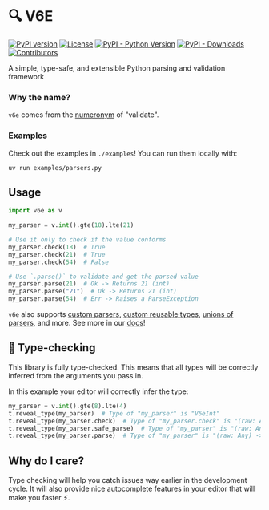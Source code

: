 # 🔍 V6E

[![PyPI version](https://badge.fury.io/py/v6e.svg)](https://badge.fury.io/py/v6e)
[![License](https://img.shields.io/badge/license-MIT-blue)](https://opensource.org/license/mit)
[![PyPI - Python Version](https://img.shields.io/pypi/pyversions/v6e.svg)](https://pypi.org/project/v6e/)
[![PyPI - Downloads](https://img.shields.io/pypi/dm/v6e)](https://pypi.org/project/v6e/)
[![Contributors](https://img.shields.io/github/contributors/danimelchor/v6e)](https://github.com/danimelchor/v6e/graphs/contributors)

A simple, type-safe, and extensible Python parsing and validation framework

### Why the name?

`v6e` comes from the [numeronym](https://en.m.wikipedia.org/wiki/Numeronym) of "validate".

### Examples

Check out the examples in `./examples`! You can run them locally with:

```
uv run examples/parsers.py
```

## Usage

```python
import v6e as v

my_parser = v.int().gte(18).lte(21)

# Use it only to check if the value conforms
my_parser.check(18)  # True
my_parser.check(21)  # True
my_parser.check(54)  # False

# Use `.parse()` to validate and get the parsed value
my_parser.parse(21)  # Ok -> Returns 21 (int)
my_parser.parse("21")  # Ok -> Returns 21 (int)
my_parser.parse(54)  # Err -> Raises a ParseException
```

`v6e` also supports [custom parsers](https://github.com/danimelchor/v6e/tree/master/docs/index.md#custom-parsers), [custom reusable types](https://github.com/danimelchor/v6e/tree/master/docs/index.md#custom-reusable-types), [unions of parsers](https://github.com/danimelchor/v6e/tree/master/docs/index.md#custom-reusable-types), and more. See more in our [docs](https://github.com/danimelchor/v6e/tree/master/docs/index.md)!

## 🐍 Type-checking

This library is fully type-checked. This means that all types will be correctly inferred
from the arguments you pass in.

In this example your editor will correctly infer the type:
```python
my_parser = v.int().gte(8).lte(4)
t.reveal_type(my_parser)  # Type of "my_parser" is "V6eInt"
t.reveal_type(my_parser.check)  # Type of "my_parser.check" is "(raw: Any) -> bool"
t.reveal_type(my_parser.safe_parse)  # Type of "my_parser" is "(raw: Any) -> V6eResult[int]"
t.reveal_type(my_parser.parse)  # Type of "my_parser" is "(raw: Any) -> int"
```

## Why do I care?

Type checking will help you catch issues way earlier in the development cycle. It will also
provide nice autocomplete features in your editor that will make you faster ⚡.
